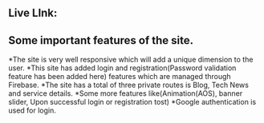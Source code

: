 
## Live LInk: 

## Some important features of the site. 

*The site is very well responsive which will add a unique dimension to the user.
*This site has added login and registration(Password validation feature has been added here) features which are managed through Firebase.
*The site has a total of three private routes is Blog, Tech News and service details. 
*Some more features like(Animation(AOS), banner slider, Upon successful login or registration tost)
*Google authentication is used for login. 
